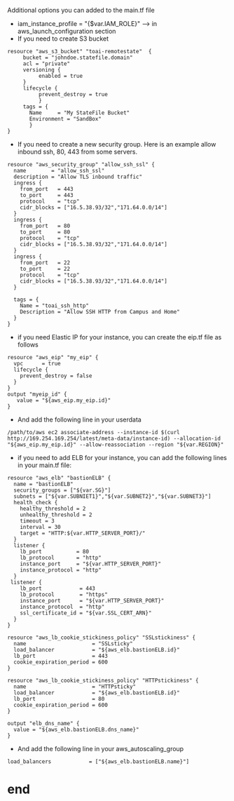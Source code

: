 Additional options you can added to the main.tf file
* iam_instance_profile = "{$var.IAM_ROLE}"  --> in aws_launch_configuration section
* If you need to create S3 bucket
```
resource "aws_s3_bucket" "toai-remotestate"  {
     bucket = "johndoe.statefile.domain"
     acl = "private"
     versioning {
          enabled = true
     }
     lifecycle {
          prevent_destroy = true
          }
     tags = {
       Name     = "My StateFile Bucket"
       Environment = "SandBox"
       }
}
```
* If you need to create a new security group.  Here is an example allow inbound ssh, 80, 443 from some servers.
```
resource "aws_security_group" "allow_ssh_ssl" {
  name        = "allow_ssh_ssl"
  description = "Allow TLS inbound traffic"
  ingress {
    from_port   = 443
    to_port     = 443
    protocol    = "tcp"
    cidr_blocks = ["16.5.38.93/32","171.64.0.0/14"]
  }
  ingress {
    from_port   = 80
    to_port     = 80
    protocol    = "tcp"
    cidr_blocks = ["16.5.38.93/32","171.64.0.0/14"]
  }
  ingress {
    from_port   = 22
    to_port     = 22
    protocol    = "tcp"
    cidr_blocks = ["16.5.38.93/32","171.64.0.0/14"]
  }

  tags = {
    Name = "toai_ssh_http"
    Description = "Allow SSH HTTP from Campus and Home"
  }
}
```
* if you need Elastic IP for your instance, you can create the eip.tf file as follows
```
resource "aws_eip" "my_eip" {
  vpc      = true
  lifecycle {
    prevent_destroy = false
  }
}
output "myeip_id" {
   value = "${aws_eip.my_eip.id}"
}

```
* And add the following line in your userdata
```
/path/to/aws ec2 associate-address --instance-id $(curl http://169.254.169.254/latest/meta-data/instance-id) --allocation-id "${aws_eip.my_eip.id}" --allow-reassociation --region "${var.REGION}"
```

* if you need to add ELB for your instance, you can add the following lines in your main.tf file:
```
resource "aws_elb" "bastionELB" {
  name = "bastionELB"
  security_groups = ["${var.SG}"]
  subnets = ["${var.SUBNIET1}","${var.SUBNET2}","${var.SUBNET3}"]
  health_check {
    healthy_threshold = 2
    unhealthy_threshold = 2
    timeout = 3
    interval = 30
    target = "HTTP:${var.HTTP_SERVER_PORT}/"
  }
  listener {
    lb_port           = 80
    lb_protocol       = "http"
    instance_port     = "${var.HTTP_SERVER_PORT}"
    instance_protocol = "http"
  }
 listener {
    lb_port            = 443
    lb_protocol        = "https"
    instance_port      = "${var.HTTP_SERVER_PORT}"
    instance_protocol  = "http"
    ssl_certificate_id = "${var.SSL_CERT_ARN}"
  }
}

resource "aws_lb_cookie_stickiness_policy" "SSLstickiness" {
  name                     = "SSLsticky"
  load_balancer            = "${aws_elb.bastionELB.id}"
  lb_port                  = 443
  cookie_expiration_period = 600
}

resource "aws_lb_cookie_stickiness_policy" "HTTPstickiness" {
  name                     = "HTTPsticky"
  load_balancer            = "${aws_elb.bastionELB.id}"
  lb_port                  = 80
  cookie_expiration_period = 600
}

output "elb_dns_name" {
  value = "${aws_elb.bastionELB.dns_name}"
}

```
* And add the following line in your aws_autoscaling_group
```
load_balancers            = ["${aws_elb.bastionELB.name}"]
```
#  end   #
